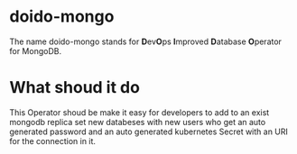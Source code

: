 # doido-mongo
The name  doido-mongo stands for **D**ev**O**ps **I**mproved **D**atabase **O**perator for MongoDB.

# What shoud it do
This Operator shoud be make it easy for developers to add to an exist mongodb replica set new databeses with new users who get an auto generated password and an auto generated kubernetes Secret with an URI for the connection in it.
